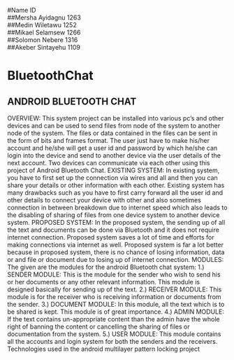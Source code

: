 
#Name                                          ID<br>
##Mersha Ayidagnu                              1263<br>
##Medin Wiletawu                               1252<br>
##Mikael Selamsew                              1266<br>
##Solomon Nebere                               1316<br>
##Akeber Sintayehu                             1109<br>

# BluetoothChat
## ANDROID BLUETOOTH CHAT
OVERVIEW: This system project can be installed into various pc’s and other devices and can be used to send files from node of the system to another node of the system. The files or data contained in the files can be sent in the form of bits and frames format. The user just have to make his/her account and he/she will get a user id and password by which he/she can login into the device and send to another device via the user details of the next account. Two devices can communicate via each other using this project of Android Bluetooth Chat.
EXISTING SYSTEM: In existing system, you have to first set up the connection via wires and all and then you can share your details or other information with each other. Existing system has many drawbacks such as you have to first carry forward all the user id and other details to connect your device with other and also sometimes connection in between breakdown due to internet speed which also leads to the disabling of sharing of files from one device system to another device system.
PROPOSED SYSTEM: In the proposed system, the sending up of all the text and documents can be done via Bluetooth and it does not require internet connection. Proposed system saves a lot of time and efforts for making connections via internet as well.
Proposed system is far a lot better because in proposed system, there is no chance of losing information, data or and file or document due to losing up of internet connection.
MODULES: The given are the modules for the android Bluetooth chat system:
1.)	SENDER MODULE: This is the module for the sender who wish to send his or her documents or any other relevant information. This module is designed basically for sending up of the text.
2.)	RECEIVER MODULE: This module is for the receiver who is receiving information or documents from the sender. 
3.)	DOCUMENT MODULE: In this module, all the text which is to be shared is kept. This module is of great importance.
4.)	ADMIN MODULE: If the text contains un-appropriate content than the admin have the whole right of banning the content or cancelling the sharing of files or documentation from the system.
5.)	USER MODULE: This module contains all the accounts and login system for both the senders and the receivers.
Technologies used in the android multilayer pattern locking project

